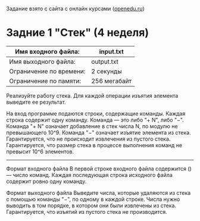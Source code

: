 Задание взято с сайта с онлайн курсами ([openedu.ru](https://courses.openedu.ru))

# Задние 1 "Стек" (4 неделя)
| Имя входного файла: | input.txt |
|---------------------|-----------|
| Имя выходного файла: | output.txt |
| Ограничение по времени: | 2 секунды |
| Ограничение по памяти: | 256 мегабайт |

Реализуйте работу стека. Для каждой операции изъятия элемента выведите ее результат.

На вход программе подаются строки, содержащие команды. 
Каждая строка содержит одну команду. 
Команда — это либо "+ N", либо "−". Команда "+ N" означает добавление в стек числа N, по модулю не превышающего 10^9. 
Команда "−" означает изъятие элемента из стека. 
Гарантируется, что не происходит извлечения из пустого стека. 
Гарантируется, что размер стека в процессе выполнения команд не превысит 10^6 элементов.
__________________
Формат входного файла
В первой строке входного файла содержится  () — число команд. Каждая последующая строка исходного файла содержит ровно одну команду.

Формат выходного файла
Выведите числа, которые удаляются из стека с помощью команды "−", по одному в каждой строке. Числа нужно выводить в том порядке, в котором они были извлечены из стека. Гарантируется, что изъятий из пустого стека не производится.

